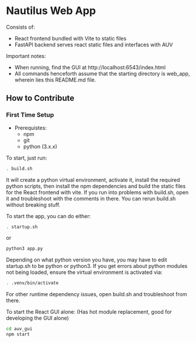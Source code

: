 # Nautilus Web App

Consists of:
* React frontend bundled with Vite to static files
* FastAPI backend serves react static files and interfaces with AUV

Important notes:
* When running, find the GUI at http://localhost:6543/index.html
* All commands henceforth assume that the starting directory is web_app, wherein lies this README.md file.

## How to Contribute 

### First Time Setup

- Prerequistes:
    - npm
    - git
    - python (3.x.x)

To start, just run:
```bash
. build.sh
```
It will create a python virtual environment, activate it, install the required python scripts, then install the npm dependencies and build the static files for the React frontend with vite.
If you run into problems with build.sh, open it and troubleshoot with the comments in there.
You can rerun build.sh without breaking stuff.

To start the app, you can do either:
```bash
. startup.sh
```
or
```bash
python3 app.py
```
Depending on what python version you have, you may have to edit startup.sh to be python or python3.
If you get errors about python modules not being loaded, ensure the virtual environment is activated via:
```bash
. .venv/bin/activate
```
For other runtime dependency issues, open build.sh and troubleshoot from there.

To start the React GUI alone:
(Has hot module replacement, good for developing the GUI alone)
```bash
cd auv_gui
npm start
```